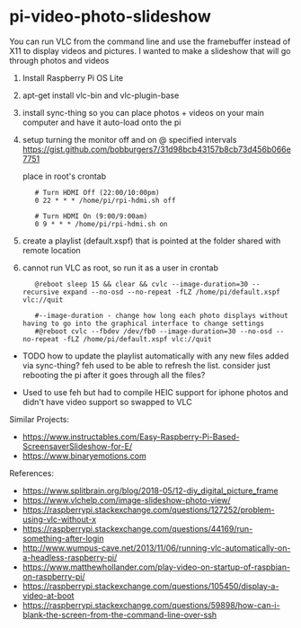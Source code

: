 # pi-video-photo-slideshow

You can run VLC from the command line and use the framebuffer instead of X11 to display videos and pictures. I wanted to make a slideshow that will go through photos and videos


1. Install Raspberry Pi OS Lite
2. apt-get install vlc-bin and vlc-plugin-base
3. install sync-thing so you can place photos + videos on your main computer and have it auto-load onto the pi
4. setup turning the monitor off and on @ specified intervals
     https://gist.github.com/bobburgers7/31d98bcb43157b8cb73d456b066e7751
     
     place in root's crontab
          
          # Turn HDMI Off (22:00/10:00pm)
          0 22 * * * /home/pi/rpi-hdmi.sh off

          # Turn HDMI On (9:00/9:00am)
          0 9 * * * /home/pi/rpi-hdmi.sh on

6. create a playlist (default.xspf) that is pointed at the folder shared with remote location
7. cannot run VLC as root, so run it as a user in crontab
       
          @reboot sleep 15 && clear && cvlc --image-duration=30 --recursive expand --no-osd --no-repeat -fLZ /home/pi/default.xspf vlc://quit
          
          #--image-duration - change how long each photo displays without having to go into the graphical interface to change settings
          #@reboot cvlc --fbdev /dev/fb0 --image-duration=30 --no-osd --no-repeat -fLZ /home/pi/default.xspf vlc://quit

- TODO
     how to update the playlist automatically with any new files added via sync-thing?  feh used to be able to refresh the list.  consider just rebooting the pi after it goes through all the files?
     
- Used to use feh but had to compile HEIC support for iphone photos and didn't have video support so swapped to VLC

Similar Projects:
* https://www.instructables.com/Easy-Raspberry-Pi-Based-ScreensaverSlideshow-for-E/
* https://www.binaryemotions.com

References:
* https://www.splitbrain.org/blog/2018-05/12-diy_digital_picture_frame
* https://www.vlchelp.com/image-slideshow-photo-view/
* https://raspberrypi.stackexchange.com/questions/127252/problem-using-vlc-without-x
* https://raspberrypi.stackexchange.com/questions/44169/run-something-after-login
* http://www.wumpus-cave.net/2013/11/06/running-vlc-automatically-on-a-headless-raspberry-pi/
* https://www.matthewhollander.com/play-video-on-startup-of-raspbian-on-raspberry-pi/
* https://raspberrypi.stackexchange.com/questions/105450/display-a-video-at-boot
* https://raspberrypi.stackexchange.com/questions/59898/how-can-i-blank-the-screen-from-the-command-line-over-ssh
